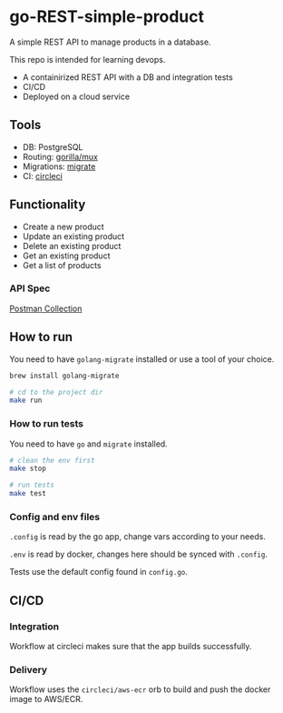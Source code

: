 # go-REST-simple-product

A simple REST API to manage products in a database.

This repo is intended for learning devops.

* A containirized REST API with a DB and integration tests
* CI/CD
* Deployed on a cloud service

## Tools

* DB: PostgreSQL
* Routing: [gorilla/mux](https://github.com/gorilla/mux)
* Migrations: [migrate](https://github.com/golang-migrate/migrate)
* CI: [circleci](https://circleci.com)

## Functionality

* Create a new product
* Update an existing product
* Delete an existing product
* Get an existing product
* Get a list of products

### API Spec

[Postman Collection](https://documenter.getpostman.com/view/13097698/TVRoYmdb)

## How to run

You need to have `golang-migrate` installed or use a tool of your choice.

```bash
brew install golang-migrate
```

```bash
# cd to the project dir
make run
```

### How to run tests

You need to have `go` and `migrate` installed.

```bash
# clean the env first
make stop

# run tests
make test
```

### Config and env files

`.config` is read by the go app, change vars according to your needs.

`.env` is read by docker, changes here should be synced with `.config`.

Tests use the default config found in `config.go`.

## CI/CD

### Integration

Workflow at circleci makes sure that the app builds successfully.

### Delivery

Workflow uses the `circleci/aws-ecr` orb to build and push the docker image to AWS/ECR.
